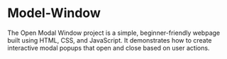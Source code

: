 # Model-Window
The Open Modal Window project is a simple, beginner-friendly webpage built using HTML, CSS, and JavaScript. It demonstrates how to create interactive modal popups that open and close based on user actions.
